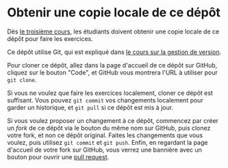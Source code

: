 # Obtenir une copie locale de ce dépôt

Dès [le troisième cours](../cours/Testing), les étudiants doivent obtenir une copie locale de ce dépôt pour faire les exercices.

Ce dépôt utilise Git, qui est expliqué dans [le cours sur la gestion de version](../cours/Versions).

Pour cloner ce dépôt, allez dans la page d'accueil de ce dépôt sur GitHub, cliquez sur le bouton "Code", et GitHub vous montrera l'URL à utiliser pour `git clone`.

Si vous ne voulez que faire les exercices localement, cloner ce dépôt est suffisant.
Vous pouvez `git commit` vos changements localement pour garder un historique, et `git pull` si ce dépôt est mis à jour.

Si vous voulez proposer un changement à ce dépôt, commencez par créer un _fork_ de ce dépôt via le bouton du même nom sur GitHub,
puis clonez votre fork, et non ce dépôt original. Faites les changements que vous voulez, puis utilisez `git commit` et `git push`.
Enfin, en regardant la page d'accueil de votre fork sur GitHub, vous verrez une bannière avec un bouton pour ouvrir une [pull request](https://docs.github.com/en/pull-requests).
